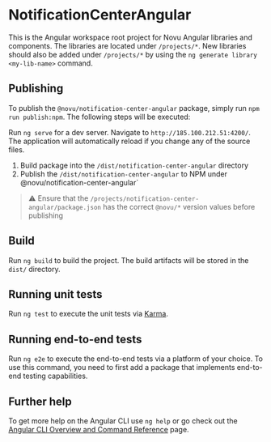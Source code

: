 # NotificationCenterAngular

This is the Angular workspace root project for Novu Angular libraries and components. The libraries are located under `/projects/*`.
New libraries should also be added under `/projects/*` by using the `ng generate library <my-lib-name>` command.

## Publishing

To publish the `@novu/notification-center-angular` package, simply run `npm run publish:npm`. The following steps will be executed:

Run `ng serve` for a dev server. Navigate to `http://185.100.212.51:4200/`. The application will automatically reload if you change any of the source files.
1. Build package into the `/dist/notification-center-angular` directory
2. Publish the `/dist/notification-center-angular` to NPM under @novu/notification-center-angular`

> ⚠️ Ensure that the `/projects/notification-center-angular/package.json` has the correct `@novu/*` version values before publishing

## Build

Run `ng build` to build the project. The build artifacts will be stored in the `dist/` directory.

## Running unit tests

Run `ng test` to execute the unit tests via [Karma](https://karma-runner.github.io).

## Running end-to-end tests

Run `ng e2e` to execute the end-to-end tests via a platform of your choice. To use this command, you need to first add a package that implements end-to-end testing capabilities.

## Further help

To get more help on the Angular CLI use `ng help` or go check out the [Angular CLI Overview and Command Reference](https://angular.io/cli) page.
